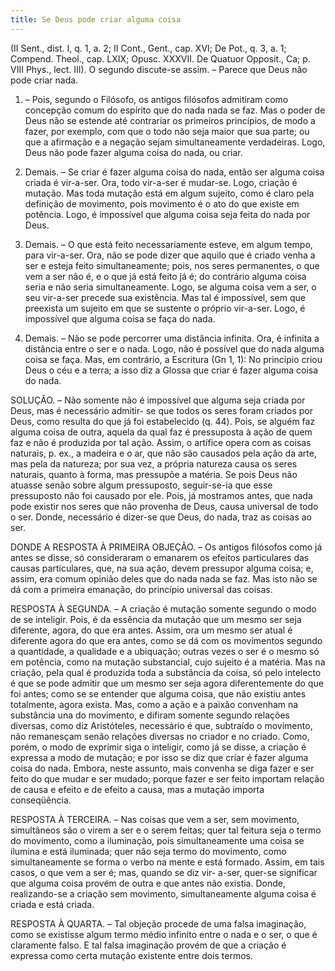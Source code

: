 ```yaml
---
title: Se Deus pode criar alguma coisa
---
```


(II Sent., dist. I, q. 1, a. 2; II Cont., Gent., cap. XVI; De Pot., q. 3, a. 1; Compend. Theol., cap. LXIX; Opusc. XXXVII. De Quatuor Opposit., Ca; p. VIII Phys., lect. III).
  O segundo discute-se assim. – Parece que Deus não pode criar nada.  

1. – Pois, segundo o Filósofo, os antigos filósofos admitiram como concepção comum do espírito que do nada nada se faz. Mas o poder de Deus não se estende até contrariar os primeiros princípios, de modo a fazer, por exemplo, com que o todo não seja maior que sua parte; ou que a afirmação e a negação sejam simultaneamente verdadeiras. Logo, Deus não pode fazer alguma coisa do nada, ou criar.  

2. Demais. – Se criar é fazer alguma coisa do nada, então ser alguma coisa criada é vir-a-ser. Ora, todo vir-a-ser é mudar-se. Logo, criação é mutação. Mas toda mutação está em algum sujeito, como é claro pela definição de movimento, pois movimento é o ato do que existe em potência. Logo, é impossível que alguma coisa seja feita do nada por Deus.  

3. Demais. – O que está feito necessariamente esteve, em algum tempo, para vir-a-ser. Ora, não se pode dizer que aquilo que é criado venha a ser e esteja feito simultaneamente; pois, nos seres permanentes, o que vem a ser não é, e o que já está feito já é; do contrário alguma coisa seria e não seria simultaneamente. Logo, se alguma coisa vem a ser, o seu vir-a-ser precede sua existência. Mas tal é impossível, sem que preexista um sujeito em que se sustente o próprio vir-a-ser. Logo, é impossível que alguma coisa se faça do nada.  

4. Demais. – Não se pode percorrer uma distância infinita. Ora, é infinita a distância entre o ser e o nada. Logo, não é possível que do nada alguma coisa se faça.  Mas, em contrário, a Escritura (Gn 1, 1): No princípio criou Deus o céu e a terra; a isso diz a Glossa que criar é fazer alguma coisa do nada.  

SOLUÇÃO. – Não somente não é impossível que alguma seja criada por Deus, mas é necessário admitir- se que todos os seres foram criados por Deus, como resulta do que já foi estabelecido (q. 44). Pois, se alguém faz alguma coisa de outra, aquela da qual faz é pressuposta à ação de quem faz e não é produzida por tal ação. Assim, o artífice opera com as coisas naturais, p. ex., a madeira e o ar, que não são causados pela ação da arte, mas pela da natureza; por sua vez, a própria natureza causa os seres naturais, quanto à forma, mas pressupõe a matéria. Se pois Deus não atuasse senão sobre algum pressuposto, seguir-se-ia que esse pressuposto não foi causado por ele. Pois, já mostramos antes, que nada pode existir nos seres que não provenha de Deus, causa universal de todo o ser. Donde, necessário é dizer-se que Deus, do nada, traz as coisas ao ser.  

DONDE A RESPOSTA À PRIMEIRA OBJEÇÃO. – Os antigos filósofos como já antes se disse, só consideraram o emanarem os efeitos particulares das causas particulares, que, na sua ação, devem pressupor alguma coisa; e, assim, era comum opinião deles que do nada nada se faz. Mas isto não se dá com a primeira emanação, do princípio universal das coisas.  

RESPOSTA À SEGUNDA. – A criação é mutação somente segundo o modo de se inteligir. Pois, é da essência da mutação que um mesmo ser seja diferente, agora, do que era antes. Assim, ora um mesmo ser atual é diferente agora do que era antes, como se dá com os movimentos segundo a quantidade, a qualidade e a ubiquação; outras vezes o ser é o mesmo só em potência, como na mutação substancial, cujo sujeito é a matéria. Mas na criação, pela qual é produzida toda a substância da coisa, só pelo intelecto é que se pode admitir que um mesmo ser seja agora diferentemente do que foi antes; como se se entender que alguma coisa, que não existiu antes totalmente, agora exista. Mas, como a ação e a paixão convenham na substância una do movimento, e difiram somente segundo relações diversas, como diz Aristóteles, necessário é que, subtraído o movimento, não remanesçam senão relações diversas no criador e no criado. Como, porém, o modo de exprimir siga o inteligir, como já se disse, a criação é expressa a modo de mutação; e por isso se diz que criar é fazer alguma coisa do nada. Embora, neste assunto, mais convenha se diga fazer e ser feito do que mudar e ser mudado; porque fazer e ser feito importam relação de causa e efeito e de efeito a causa, mas a mutação importa conseqüência.  

RESPOSTA À TERCEIRA. – Nas coisas que vem a ser, sem movimento, simultâneos são o virem a ser e o serem feitas; quer tal feitura seja o termo do movimento, como a iluminação, pois simultaneamente uma coisa se ilumina e está iluminada; quer não seja termo do movimento, como simultaneamente se forma o verbo na mente e está formado. Assim, em tais casos, o que vem a ser é; mas, quando se diz vir- a-ser, quer-se significar que alguma coisa provém de outra e que antes não existia. Donde, realizando-se a criação sem movimento, simultaneamente alguma coisa é criada e está criada.  

RESPOSTA À QUARTA. – Tal objeção procede de uma falsa imaginação, como se existisse algum termo médio infinito entre o nada e o ser, o que é claramente falso. E tal falsa imaginação provém de que a criação é expressa como certa mutação existente entre dois termos.